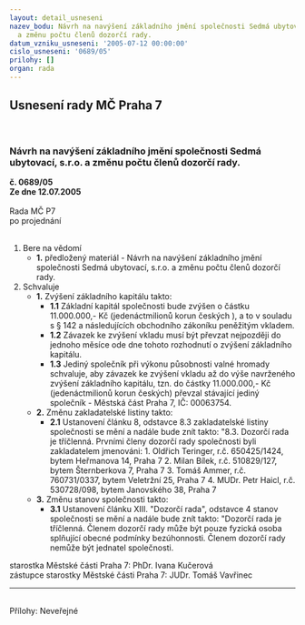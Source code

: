 ```yaml
---
layout: detail_usneseni
nazev_bodu: Návrh na navýšení základního jmění společnosti Sedmá ubytovací, s.r.o.
  a změnu počtu členů dozorčí rady.
datum_vzniku_usneseni: '2005-07-12 00:00:00'
cislo_usneseni: '0689/05'
prilohy: []
organ: rada
---
```

<div id="ucUsn_pList" class="usn">
	<span><h2>Usnesení rady MČ Praha 7 </h2>
<br></span><div class="standBody">
<span><h3>Návrh na navýšení základního jmění společnosti Sedmá ubytovací, s.r.o. a změnu počtu členů dozorčí rady.</h3></span><div class="center">
		<strong>č. 0689/05</strong><br>
	</div>
<div class="center">
		<strong>Ze dne 12.07.2005</strong><br><br>
	</div>Rada MČ P7<br> po projednání<br><br><ol>
<li>Bere na vědomí<ul><li>
<strong>1.</strong> předložený materiál - Návrh na navýšení základního jmění společnosti Sedmá ubytovací, s.r.o. a změnu počtu členů dozorčí rady.</li></ul>
</li>
<li>Schvaluje<ul>
<li>
<strong>1.</strong> Zvýšení základního kapitálu takto:<ul>
<li>
<strong>1.1</strong> Základní kapitál společnosti bude zvýšen o částku 11.000.000,- Kč (jedenáctmilionů korun českých ), a to v souladu s § 142 a následujících obchodního zákoníku peněžitým vkladem.</li>
<li>
<strong>1.2</strong> Závazek ke zvýšení vkladu musí být převzat nejpozději do jednoho měsíce ode dne tohoto rozhodnutí o zvýšení základního kapitálu.</li>
<li>
<strong>1.3</strong> Jediný společník při výkonu působnosti valné hromady schvaluje, aby závazek ke zvýšení vkladu až do výše navrženého zvýšení základního kapitálu, tzn. do částky 11.000.000,- Kč (jedenáctmilionů korun českých) převzal stávající jediný společník - Městská část Praha 7, IČ: 00063754.</li>
</ul>
</li>
<li>
<strong>2.</strong> Změnu zakladatelské listiny takto:<ul><li>
<strong>2.1</strong> Ustanovení článku 8, odstavce 8.3 zakladatelské listiny společnosti se mění a nadále bude znít takto:                                                                                          "8.3. Dozorčí rada je tříčlenná. Prvními členy dozorčí rady společnosti byli zakladatelem jmenováni:                                                                                    1. Oldřich Teringer, r.č. 650425/1424, bytem Heřmanova 14, Praha 7           2. Milan Bílek, r.č. 510829/127, bytem Šternberkova 7, Praha 7                      3. Tomáš Ammer, r.č. 760731/0337, bytem Veletržní 25, Praha 7                 4. MUDr. Petr Haicl, r.č. 530728/098, bytem Janovského 38, Praha 7</li></ul>
</li>
<li>
<strong>3.</strong> Změnu stanov společnosti takto:<ul><li>
<strong>3.1</strong> Ustanovení článku XIII. "Dozorčí rada", odstavce 4 stanov společnosti se mění a nadále bude znít takto:                                                                          "Dozorčí rada je tříčlenná. Členem dozorčí rady může být pouze fyzická osoba splňující obecné podmínky bezúhonnosti. Členem dozorčí rady nemůže být jednatel společnosti.</li></ul>
</li>
</ul>
</li>
</ol>starostka Městské části Praha 7: PhDr. Ivana Kučerová<br>zástupce starostky Městské části Praha 7: JUDr. Tomáš Vavřinec <hr>
<br>Přílohy: Neveřejné</div>
</div>